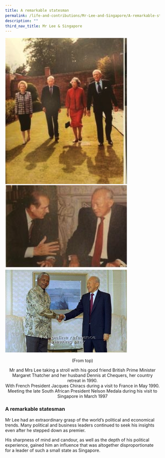 ```yaml
---
title: A remarkable statesman
permalink: /life-and-contributions/Mr-Lee-and-Singapore/A-remarkable-statesman
description: ""
third_nav_title: Mr Lee & Singapore
---
```

![Alt text for image on Isomer site](/images/mr-lee-and-singapore/Remarkable%20Stateman.jpg)

<center>(From top)
	
Mr and Mrs Lee taking a stroll with his good friend British Prime Minister Margaret Thatcher and her husband Dennis at Chequers, her country retreat in 1990.<br>
With French President Jacques Chiracs during a visit to France in May 1990.<br>
Meeting the late South African President Nelson Medala during his visit to Singapore in March 1997</center>

### A remarkable statesman ###

Mr Lee had an extraordinary grasp of the world’s political and economical trends. Many political and business leaders continued to seek his insights even after he stepped down as premier.


His sharpness of mind and candour, as well as the depth of his political experience, gained him an influence that was altogether disproportionate for a leader of such a small state as Singapore.